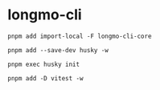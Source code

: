 # longmo-cli

```shell
pnpm add import-local -F longmo-cli-core
```

```shell
pnpm add --save-dev husky -w

pnpm exec husky init
```

```shell
pnpm add -D vitest -w
```
